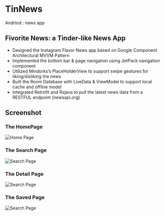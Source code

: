 # TinNews
Andriod :  news app

## Fivorite News: a Tinder-like News App 
* Designed the Instagram Flavor News app based on Google Component Architectural MVVM Pattern
* Implemented the bottom bar & page navigation using JetPack navigation component 
* Utilized Mindorks’s PlaceHolderView to support swipe gestures for liking/disliking the news
* Built the Room Database with LiveData & ViewModel to support local cache and offline model
* Integrated Retrofit and Rxjava to pull the latest news data from a RESTFUL endpoint  (newsapi.org) 

## Screenshot

### The HomePage
![Home Page](./Screenshot/screen1.jpg)


### The Search Page
![Search Page](./Screenshot/screen2.jpg)


### The Detail Page
![Search Page](./Screenshot/screen3.jpg)


### The Saved Page
![Search Page](./Screenshot/screen4.jpg)
